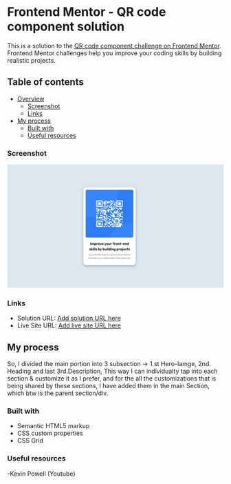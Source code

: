 # Frontend Mentor - QR code component solution

This is a solution to the [QR code component challenge on Frontend Mentor](https://www.frontendmentor.io/challenges/qr-code-component-iux_sIO_H). Frontend Mentor challenges help you improve your coding skills by building realistic projects. 

## Table of contents

- [Overview](#overview)
  - [Screenshot](#screenshot)
  - [Links](#links)
- [My process](#my-process)
  - [Built with](#built-with)
  - [Useful resources](#useful-resources)


### Screenshot

![](./images/screenshot.JPG)

### Links

- Solution URL: [Add solution URL here](https://your-solution-url.com)
- Live Site URL: [Add live site URL here](https://your-live-site-url.com)

## My process
So, I divided the main portion into 3 subsection -> 1.st Hero-Iamge, 2nd. Heading and last 3rd.Description, 
This way I can individualty tap into each section & customize it as I prefer, and for the all the customizations that is being shared by these sections, I have added them in the main Section, which btw is the parent section/div.


### Built with

- Semantic HTML5 markup
- CSS custom properties
- CSS Grid


### Useful resources
-Kevin Powell (Youtube)